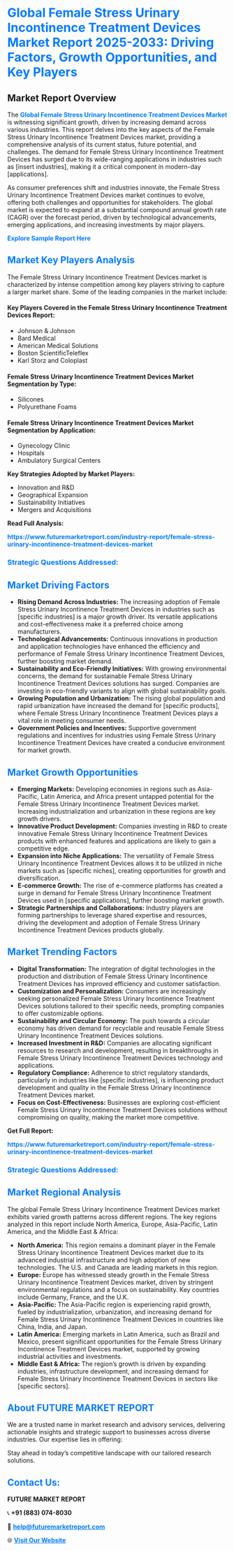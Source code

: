 <h1 style="color: #007BFF;">Global Female Stress Urinary Incontinence Treatment Devices Market Report 2025-2033: Driving Factors, Growth Opportunities, and Key Players</h1>

<section id="overview">
<h2>Market Report Overview</h2>
<p>The <a href="https://www.futuremarketreport.com/industry-report/female-stress-urinary-incontinence-treatment-devices-market" style="color: #007BFF; text-decoration: none;"><strong>Global Female Stress Urinary Incontinence Treatment Devices Market</strong></a> is witnessing significant growth, driven by increasing demand across various industries. This report delves into the key aspects of the Female Stress Urinary Incontinence Treatment Devices market, providing a comprehensive analysis of its current status, future potential, and challenges. The demand for Female Stress Urinary Incontinence Treatment Devices has surged due to its wide-ranging applications in industries such as [insert industries], making it a critical component in modern-day [applications].</p>
<p>As consumer preferences shift and industries innovate, the Female Stress Urinary Incontinence Treatment Devices market continues to evolve, offering both challenges and opportunities for stakeholders. The global market is expected to expand at a substantial compound annual growth rate (CAGR) over the forecast period, driven by technological advancements, emerging applications, and increasing investments by major players.</p>
</section>

<section id="overview">
<p><a href="https://www.futuremarketreport.com/request-sample/reportId=90662" style="color: #007BFF; text-decoration: none;"><strong>Explore Sample Report Here</strong></a></p>
</section>

<section id="key-players">
<h2 style="color: #007BFF;">Market Key Players Analysis</h2>
<p>The Female Stress Urinary Incontinence Treatment Devices market is characterized by intense competition among key players striving to capture a larger market share. Some of the leading companies in the market include:</p>
<h4>Key Players Covered in the Female Stress Urinary Incontinence Treatment Devices Report:</h4>
<ul><li>Johnson &amp; Johnson</li><li>Bard Medical</li><li>American Medical Solutions</li><li>Boston ScientificTeleflex</li><li>Karl Storz and Coloplast</li></ul>
<h4>Female Stress Urinary Incontinence Treatment Devices Market Segmentation by Type:</h4>
<ul><li>Silicones</li><li>Polyurethane Foams</li></ul>

<h4>Female Stress Urinary Incontinence Treatment Devices Market Segmentation by Application:</h4>
<ul><li>Gynecology Clinic</li><li>Hospitals</li><li>Ambulatory Surgical Centers</li></ul>
<p><strong>Key Strategies Adopted by Market Players:</strong></p>
<ul>
<li>Innovation and R&D</li>
<li>Geographical Expansion</li>
<li>Sustainability Initiatives</li>
<li>Mergers and Acquisitions</li>
</ul>
</section>

<section>
<p><strong>Read Full Analysis: </strong></p><a href="https://www.futuremarketreport.com/industry-report/female-stress-urinary-incontinence-treatment-devices-market" style="color: #007BFF; text-decoration: none;"><strong>https://www.futuremarketreport.com/industry-report/female-stress-urinary-incontinence-treatment-devices-market</strong></a>
<h3 style="color: #007BFF;">Strategic Questions Addressed:</h3>
</section>

<section id="driving-factors">
<h2 style="color: #007BFF;">Market Driving Factors</h2>
<ul>
<li><strong>Rising Demand Across Industries:</strong> The increasing adoption of Female Stress Urinary Incontinence Treatment Devices in industries such as [specific industries] is a major growth driver. Its versatile applications and cost-effectiveness make it a preferred choice among manufacturers.</li>
<li><strong>Technological Advancements:</strong> Continuous innovations in production and application technologies have enhanced the efficiency and performance of Female Stress Urinary Incontinence Treatment Devices, further boosting market demand.</li>
<li><strong>Sustainability and Eco-Friendly Initiatives:</strong> With growing environmental concerns, the demand for sustainable Female Stress Urinary Incontinence Treatment Devices solutions has surged. Companies are investing in eco-friendly variants to align with global sustainability goals.</li>
<li><strong>Growing Population and Urbanization:</strong> The rising global population and rapid urbanization have increased the demand for [specific products], where Female Stress Urinary Incontinence Treatment Devices plays a vital role in meeting consumer needs.</li>
<li><strong>Government Policies and Incentives:</strong> Supportive government regulations and incentives for industries using Female Stress Urinary Incontinence Treatment Devices have created a conducive environment for market growth.</li>
</ul>
</section>

<section id="growth-opportunities">
<h2 style="color: #007BFF;">Market Growth Opportunities</h2>
<ul>
<li><strong>Emerging Markets:</strong> Developing economies in regions such as Asia-Pacific, Latin America, and Africa present untapped potential for the Female Stress Urinary Incontinence Treatment Devices market. Increasing industrialization and urbanization in these regions are key growth drivers.</li>
<li><strong>Innovative Product Development:</strong> Companies investing in R&D to create innovative Female Stress Urinary Incontinence Treatment Devices products with enhanced features and applications are likely to gain a competitive edge.</li>
<li><strong>Expansion into Niche Applications:</strong> The versatility of Female Stress Urinary Incontinence Treatment Devices allows it to be utilized in niche markets such as [specific niches], creating opportunities for growth and diversification.</li>
<li><strong>E-commerce Growth:</strong> The rise of e-commerce platforms has created a surge in demand for Female Stress Urinary Incontinence Treatment Devices used in [specific applications], further boosting market growth.</li>
<li><strong>Strategic Partnerships and Collaborations:</strong> Industry players are forming partnerships to leverage shared expertise and resources, driving the development and adoption of Female Stress Urinary Incontinence Treatment Devices products globally.</li>
</ul>
</section>

<section id="trending-factors">
<h2 style="color: #007BFF;">Market Trending Factors</h2>
<ul>
<li><strong>Digital Transformation:</strong> The integration of digital technologies in the production and distribution of Female Stress Urinary Incontinence Treatment Devices has improved efficiency and customer satisfaction.</li>
<li><strong>Customization and Personalization:</strong> Consumers are increasingly seeking personalized Female Stress Urinary Incontinence Treatment Devices solutions tailored to their specific needs, prompting companies to offer customizable options.</li>
<li><strong>Sustainability and Circular Economy:</strong> The push towards a circular economy has driven demand for recyclable and reusable Female Stress Urinary Incontinence Treatment Devices solutions.</li>
<li><strong>Increased Investment in R&D:</strong> Companies are allocating significant resources to research and development, resulting in breakthroughs in Female Stress Urinary Incontinence Treatment Devices technology and applications.</li>
<li><strong>Regulatory Compliance:</strong> Adherence to strict regulatory standards, particularly in industries like [specific industries], is influencing product development and quality in the Female Stress Urinary Incontinence Treatment Devices market.</li>
<li><strong>Focus on Cost-Effectiveness:</strong> Businesses are exploring cost-efficient Female Stress Urinary Incontinence Treatment Devices solutions without compromising on quality, making the market more competitive.</li>
</ul>
</section>

<section>
<p><strong>Get Full Report: </strong></p><a href="https://www.futuremarketreport.com/industry-report/female-stress-urinary-incontinence-treatment-devices-market" style="color: #007BFF; text-decoration: none;"><strong>https://www.futuremarketreport.com/industry-report/female-stress-urinary-incontinence-treatment-devices-market</strong></a>
<h3 style="color: #007BFF;">Strategic Questions Addressed:</h3>
</section>


<section id="regional-analysis">
<h2 style="color: #007BFF;">Market Regional Analysis</h2>
<p>The global Female Stress Urinary Incontinence Treatment Devices market exhibits varied growth patterns across different regions. The key regions analyzed in this report include North America, Europe, Asia-Pacific, Latin America, and the Middle East & Africa:</p>
<ul>
<li><strong>North America:</strong> This region remains a dominant player in the Female Stress Urinary Incontinence Treatment Devices market due to its advanced industrial infrastructure and high adoption of new technologies. The U.S. and Canada are leading markets in this region.</li>
<li><strong>Europe:</strong> Europe has witnessed steady growth in the Female Stress Urinary Incontinence Treatment Devices market, driven by stringent environmental regulations and a focus on sustainability. Key countries include Germany, France, and the U.K.</li>
<li><strong>Asia-Pacific:</strong> The Asia-Pacific region is experiencing rapid growth, fueled by industrialization, urbanization, and increasing demand for Female Stress Urinary Incontinence Treatment Devices in countries like China, India, and Japan.</li>
<li><strong>Latin America:</strong> Emerging markets in Latin America, such as Brazil and Mexico, present significant opportunities for the Female Stress Urinary Incontinence Treatment Devices market, supported by growing industrial activities and investments.</li>
<li><strong>Middle East & Africa:</strong> The region’s growth is driven by expanding industries, infrastructure development, and increasing demand for Female Stress Urinary Incontinence Treatment Devices in sectors like [specific sectors].</li>
</ul>
</section>

<footer>
<h2 style="color: #007BFF;">About FUTURE MARKET REPORT</h2>
<p>We are a trusted name in market research and advisory services, delivering actionable insights and strategic support to businesses across diverse industries. Our expertise lies in offering:</p>

<p>Stay ahead in today’s competitive landscape with our tailored research solutions.</p>

<h2 style="color: #007BFF;">Contact Us:</h2>
<p><strong>FUTURE MARKET REPORT</strong></p>
<p>📞 <strong>+91 (883) 074-8030</strong></p>
<p>📧 <strong><a href="mailto:help@futuremarketreport.com" style="color: #007BFF;">help@futuremarketreport.com</a></strong></p>
<p>🌐 <strong><a href="https://www.futuremarketreport.com/" style="color: #007BFF;">Visit Our Website</a></strong></p>
</footer>